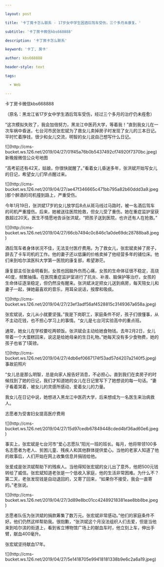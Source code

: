 ---
layout: post
title: '卡丁房卡怎么联系 - 17岁女中学生因酒后驾车受伤，三个多月未康复。'
subtitle: '卡丁房卡微信kbs668888'
description: '卡丁房卡怎么联系'
keyword: '卡丁, 房卡'
author: kbs668888
header-style: text
tags:
  - Web
---
卡丁房卡微信kbs668888

（原名：黑龙江省17岁女中学生酒后驾车受伤，经过三个多月的治疗仍未痊愈）

“这次模拟失败了，我会加倍努力，黑龙江中医药大学，等着我！”直到我女儿在一次车祸中昏迷，七台河市民张宏斌为了救女儿卖掉房子时发现了女儿的三本日记。平时忙着挣钱，很少和女儿交流，明智的女儿说自己想写什么日记。

![](http://cms-
bucket.ws.126.net/2019/04/27/01f45a76b0b5437492cf74920f7370bc.jpeg)新晚报微信公众号地图

“高考前还有42天，姑娘，你很快就醒了。”看着女儿昏迷多年，张洪斌开始写女儿的日记，希望女儿们早点醒过来。

![](http://cms-
bucket.ws.126.net/2019/04/27/ae47f346665c471bb795a82b60ddd3a9.jpeg)那个醉酒的司机撞到路上，严重受伤。

今年1月19日，张洪斌17岁的女儿放学后8点从斑马线过马路时，被一名酒后驾车的司机严重撞伤。后来，她被送往医院抢救，但女儿受了重伤。她在重症监护室获救超过20天。医生不情愿地告诉张洪斌，“把孩子送到医院，也许还有人在抢救。”

![](http://cms-
bucket.ws.126.net/2019/04/27/66cb7494c0c846c1a0de69dc28788ba8.jpeg)

酒后驾车者身体状况不佳，无法支付医疗费用。为了救女儿，张宏斌卖掉了房子，辞去了卡车司机的工作。他的妻子还以低廉的价格卖掉了他经营多年的铺位床。他们来到哈尔滨医科大学第一医院的康复部，希望渺茫。

康复部主任张金明看到，女孩也因脑外伤而心痛，女孩的生命体征很不稳定，高烧40度，频繁抽搐。在医院重症监护室进行了抗炎、补液、脑保护等治疗。女孩的生命体征逐渐稳定，但仍然没有醒来。张洪斌决定把女儿送到病房，每天陪女儿和妻子一起，弹她最喜欢的音乐，用耳朵说话，按摩和吸痰。

![](http://cms-
bucket.ws.126.net/2019/04/27/23ef3adf56af4528815c3149367a658a.jpeg)

张宏斌说，女儿从小就要坚强。”我是下岗职工，家庭条件不好，孩子们很懂事，从不主动花钱，也不担心学习上的事情。“女儿是七台河实验高中的重点班。

通常，她女儿在学校要吃两顿饭。张洪斌会主动给她食物钱。去年2月2日，女儿带着一个大蛋糕回来，说这是给她母亲的生日礼物。”她每天没有多少食物费，她的孩子也省了1英镑。

![](http://cms-
bucket.ws.126.net/2019/04/27/4db6ef0667174f53ad57d4207a2140f5.jpeg)事故前照片

“女儿总是那么明智，总是向家人报告好消息，不必担心。直到我们在卖房子的时候找到了她的日记，我们才知道她的女儿在日记里写下了她想说的每一句话。“妻子看着哭着，被女儿的灵感所感动，爱着女儿的力量。

我女儿在日记中说，她想进入黑龙江中医药大学，后来想成为一名医生来治病救人。

志愿者为受害妇女提高医疗费用

![](http://cms-
bucket.ws.126.net/2019/04/27/15d97cedb67849448cded4bf36ad60e6.jpeg)

事实上，张宏斌是七台河市“爱心志愿队”阳光一班的班长。每月，他将带领100多名志愿者为老人、贫困儿童、残疾人和其他群体提供爱心。当他的老家人知道了他的故事后，人们开始在网上收集信息并捐钱给他。

张爱成是张洪斌帮助下的残疾人。当他得知张宏斌的女儿出了意外，他把500元钱转给了威信。张宏斌知道老张是一个低收入家庭，他的生活非常困难。为什么不？第二天，老张发现钱是自动退回的，又寄了回来，“如果你不接受，我会一直寄的。”老张说。

![](http://cms-
bucket.ws.126.net/2019/04/27/3d89e8bc01cc42489218381eae8bb8be.jpeg)

志愿者队伍为张洪斌的捐款筹集了数万元。张宏斌非常感动。”他们的家庭条件不好。他们仍然这样帮助我。很抱歉，“张洪斌这个月没法组织人们去爱，但是当他来到哈尔滨的街道上，看到省立博物馆广场上的献血车时，他立刻上车，伸出手臂，献血400毫升。

张宏斌坚持献血17年。

![](http://cms-
bucket.ws.126.net/2019/04/27/5e1418705e99418181338b9e6c2a6a19.jpeg)


